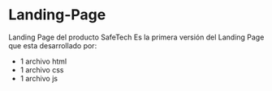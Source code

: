 # Landing-Page
Landing Page del producto SafeTech
Es la primera versión del Landing Page que esta desarrollado por:
- 1 archivo html 
- 1 archivo css
- 1 archivo js


